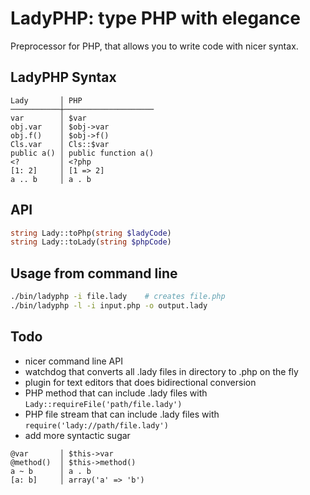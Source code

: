 # LadyPHP: type PHP with elegance

Preprocessor for PHP, that allows you to write code with nicer syntax.

## LadyPHP Syntax

```
Lady       │ PHP
───────────┼────────────────────
var        │ $var
obj.var    │ $obj->var
obj.f()    │ $obj->f()
Cls.var    │ Cls::$var
public a() │ public function a()
<?         │ <?php
[1: 2]     │ [1 => 2]
a .. b     │ a . b
```

## API

```php
string Lady::toPhp(string $ladyCode)
string Lady::toLady(string $phpCode)
```

## Usage from command line

```bash
./bin/ladyphp -i file.lady    # creates file.php
./bin/ladyphp -l -i input.php -o output.lady
```

## Todo

- nicer command line API
- watchdog that converts all .lady files in directory to .php on the fly
- plugin for text editors that does bidirectional conversion
- PHP method that can include .lady files with `Lady::requireFile('path/file.lady')`
- PHP file stream that can include .lady files with `require('lady://path/file.lady')`
- add more syntactic sugar
```
@var       │ $this->var
@method()  │ $this->method()
a ~ b      │ a . b
[a: b]     │ array('a' => 'b')
```
